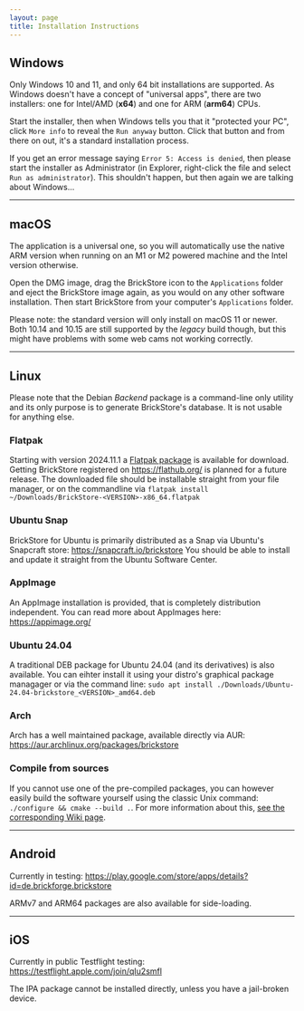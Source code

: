 ```yaml
---
layout: page
title: Installation Instructions
---
```


## Windows
Only Windows 10 and 11, and only 64 bit installations are supported.  As
Windows doesn't have a concept of "universal apps", there are two
installers: one for Intel/AMD (**x64**) and one for ARM (**arm64**) CPUs.

Start the installer, then when Windows tells you that it "protected your
PC", click `More info` to reveal the `Run anyway` button.  Click that button
and from there on out, it's a standard installation process.

If you get an error message saying `Error 5: Access is denied`, then please
start the installer as Administrator (in Explorer, right-click the file and
select `Run as administrator`).  This shouldn't happen, but then again we
are talking about Windows...

***

## macOS
The application is a universal one, so you will automatically use the native
ARM version when running on an M1 or M2 powered machine and the Intel
version otherwise.

Open the DMG image, drag the BrickStore icon to the `Applications` folder
and eject the BrickStore image again, as you would on any other software
installation.  Then start BrickStore from your computer's `Applications`
folder.

Please note: the standard version will only install on macOS 11 or newer.
Both 10.14 and 10.15 are still supported by the *legacy* build though, but
this might have problems with some web cams not working correctly.

***

## Linux

Please note that the Debian *Backend* package is a command-line only utility and its only purpose is to generate BrickStore's database. It is not usable for anything else.

### Flatpak
Starting with version 2024.11.1 a [Flatpak package](https://flatpak.org/) is available for download. Getting BrickStore registered on https://flathub.org/ is planned for a future release.
The downloaded file should be installable straight from your file manager, or on the commandline via `flatpak install ~/Downloads/BrickStore-<VERSION>-x86_64.flatpak`

### Ubuntu Snap
BrickStore for Ubuntu is primarily distributed as a Snap via Ubuntu's Snapcraft store: https://snapcraft.io/brickstore
You should be able to install and update it straight from the Ubuntu Software Center.

### AppImage
An AppImage installation is provided, that is completely distribution independent.
You can read more about AppImages here: https://appimage.org/

### Ubuntu 24.04
A traditional DEB package for Ubuntu 24.04 (and its derivatives) is also available. You can eihter install it using your distro's graphical package managager or via the command line: `sudo apt install ./Downloads/Ubuntu-24.04-brickstore_<VERSION>_amd64.deb`

### Arch
Arch has a well maintained package, available directly via AUR: https://aur.archlinux.org/packages/brickstore

### Compile from sources
If you cannot use one of the pre-compiled packages, you can however easily build the software yourself using the classic Unix command: `./configure && cmake --build .`.
For more information about this, [see the corresponding Wiki page](https://github.com/rgriebl/brickstore/wiki/Building-from-Source).

***

## Android
Currently in testing: https://play.google.com/store/apps/details?id=de.brickforge.brickstore

ARMv7 and ARM64 packages are also available for side-loading.

***

## iOS
Currently in public Testflight testing: https://testflight.apple.com/join/qIu2smfl

The IPA package cannot be installed directly, unless you have a jail-broken device.
